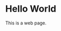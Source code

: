 <!DOCTYPE html>
<html lang="en">
  <head>
    <meta charset="utf-8">
    <title>Hello World
    welcome to my world</title>
  </head>
  <body>
    <h1>Hello World</h1>
    <p>This is a web page.</p>
  </body>
</html>
